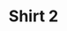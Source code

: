 ---
image: 'http://www.w3.org/2000/svg'
title: 'Shirt 2'
price: '$16.000'
size: ["L" ,"XL", "XXL"]
---